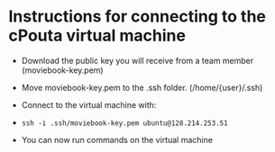 # Instructions for connecting to the cPouta virtual machine

- Download the public key you will receive from a team member (moviebook-key.pem)

- Move moviebook-key.pem to the .ssh folder. (/home/{user}/.ssh)

- Connect to the virtual machine with:

- ```ssh -i .ssh/moviebook-key.pem ubuntu@128.214.253.51```

- You can now run commands on the virtual machine